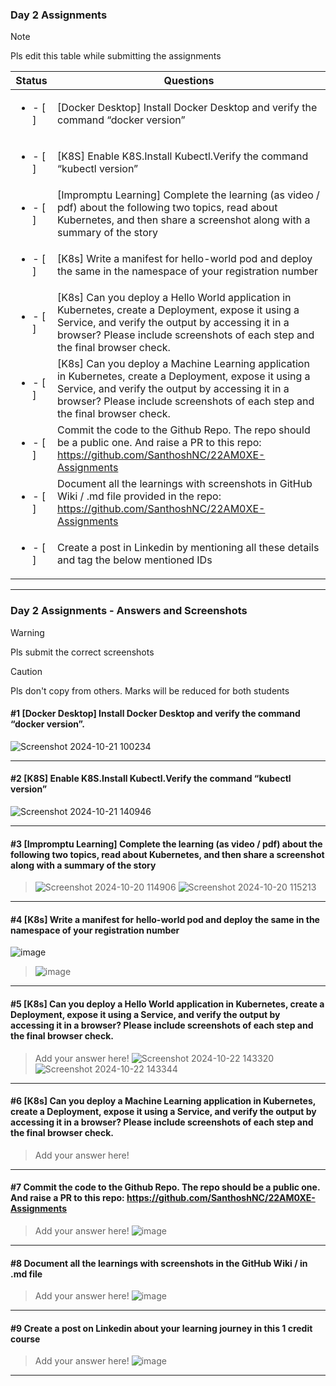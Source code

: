 ### Day 2 Assignments

> [!NOTE]
> Pls edit this table while submitting the assignments

| Status         | Questions     | 
|----------------|---------------|
| <ul><li>- [ ] </li></ul> | [Docker Desktop] Install Docker Desktop and verify the command “docker version” |
| <ul><li>- [ ] </li></ul> | [K8S] Enable K8S.Install Kubectl.Verify the command “kubectl version” |
| <ul><li>- [ ] </li></ul> | [Impromptu Learning] Complete the learning (as video / pdf) about the following two topics, read about Kubernetes, and then share a screenshot along with a summary of the story |
| <ul><li>- [ ] </li></ul> | [K8s] Write a manifest for hello-world pod and deploy the same in the namespace of your registration number |
| <ul><li>- [ ] </li></ul> | [K8s] Can you deploy a Hello World application in Kubernetes, create a Deployment, expose it using a Service, and verify the output by accessing it in a browser? Please include screenshots of each step and the final browser check. |
| <ul><li>- [ ] </li></ul> | [K8s] Can you deploy a Machine Learning application in Kubernetes, create a Deployment, expose it using a Service, and verify the output by accessing it in a browser? Please include screenshots of each step and the final browser check.  |
| <ul><li>- [ ] </li></ul> | Commit the code to the Github Repo. The repo should be a public one. And raise a PR to this repo: https://github.com/SanthoshNC/22AM0XE-Assignments |
| <ul><li>- [ ] </li></ul> | Document all the learnings with screenshots in GitHub Wiki / .md file provided in the repo: https://github.com/SanthoshNC/22AM0XE-Assignments |
| <ul><li>- [ ] </li></ul> | Create a post in Linkedin by mentioning all these details and tag the below mentioned IDs |

***

### Day 2 Assignments - Answers and Screenshots

> [!WARNING]
> Pls submit the correct screenshots

> [!CAUTION]
> Pls don't copy from others. Marks will be reduced for both students

#### #1 [Docker Desktop] Install Docker Desktop and verify the command “docker version”.
![Screenshot 2024-10-21 100234](https://github.com/user-attachments/assets/07effd86-cdc9-4a10-bb20-d7ffc7b2423e)

***

#### #2 [K8S] Enable K8S.Install Kubectl.Verify the command “kubectl version”
![Screenshot 2024-10-21 140946](https://github.com/user-attachments/assets/680a7352-3358-4732-9a4a-97492880f364)

***

#### #3 [Impromptu Learning] Complete the learning (as video / pdf) about the following two topics, read about Kubernetes, and then share a screenshot along with a summary of the story
> ![Screenshot 2024-10-20 114906](https://github.com/user-attachments/assets/0749d4e2-033a-44c8-ac1a-ceb2c53a155b)
> ![Screenshot 2024-10-20 115213](https://github.com/user-attachments/assets/7ab80865-d854-41b8-8e58-228efaaad782)


***

#### #4 [K8s] Write a manifest for hello-world pod and deploy the same in the namespace of your registration number
![image](https://github.com/user-attachments/assets/04ebb6f5-2de6-46b7-a390-1c260999bdb1)
> ![image](https://github.com/user-attachments/assets/643bf836-59d5-4b75-bdf2-d5fb3e5b730a)


***

#### #5 [K8s] Can you deploy a Hello World application in Kubernetes, create a Deployment, expose it using a Service, and verify the output by accessing it in a browser? Please include screenshots of each step and the final browser check.
> Add your answer here!
![Screenshot 2024-10-22 143320](https://github.com/user-attachments/assets/c14e7a21-54d8-4a66-b576-e483030916af)
![Screenshot 2024-10-22 143344](https://github.com/user-attachments/assets/1ee101d6-065a-4edb-8b52-f277b48f34c2)

***

#### #6 [K8s] Can you deploy a Machine Learning application in Kubernetes, create a Deployment, expose it using a Service, and verify the output by accessing it in a browser? Please include screenshots of each step and the final browser check.
> Add your answer here!

***

#### #7 Commit the code to the Github Repo. The repo should be a public one. And raise a PR to this repo: https://github.com/SanthoshNC/22AM0XE-Assignments
> Add your answer here!
![image](https://github.com/user-attachments/assets/9decec36-bf6a-46c8-b1c0-1fd7019b43f1)

***

#### #8 Document all the learnings with screenshots in the GitHub Wiki / in .md file
> Add your answer here!
![image](https://github.com/user-attachments/assets/290e9b6c-4ef4-48da-8be7-903e88c9f624)

***

#### #9 Create a post on Linkedin about your learning journey in this 1 credit course
> Add your answer here!
![image](https://github.com/user-attachments/assets/731e7468-c9f9-4cd0-ac10-2f21da485ede)

***
